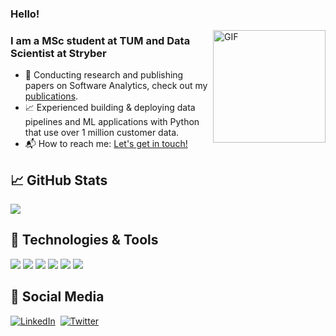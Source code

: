 ### Hello!

</p>

<img align="right" height="180px" alt="GIF" src="https://i.pinimg.com/originals/e4/26/70/e426702edf874b181aced1e2fa5c6cde.gif" />

### I am a MSc student at TUM and Data Scientist at Stryber
- :newspaper: Conducting research and publishing papers on Software Analytics, check out my [publications][scholar].
- :chart_with_upwards_trend: Experienced building & deploying data pipelines and ML applications with Python that use over 1 million customer data.
- 📬 How to reach me: [Let's get in touch!][linkedin]

## &#x1f4c8; GitHub Stats
<p><img src="https://github-readme-streak-stats.herokuapp.com/?user=ayberktecimer" /></p>
</a>
<!--
<a href="https://github.com/anuraghazra/github-readme-stats">
  <img src="https://github-readme-stats.vercel.app/api/top-langs/?username=ayberktecimer&hide=CSS,JavaScript,%20HTML,%20C,%20PHP, Java,PureBasic,Lex, Yacc" />
-->
</a>


## 🔧 Technologies & Tools
<p float="left">
  <img src="https://img.shields.io/badge/Python-FFD43B?style=for-the-badge&logo=python&logoColor=blue"/>
  <img src="https://img.shields.io/badge/TensorFlow-FF6F00?style=for-the-badge&logo=TensorFlow&logoColor=white"/>
  <img src="https://img.shields.io/badge/fastapi-109989?style=for-the-badge&logo=FASTAPI&logoColor=white"/>
    <img src="https://img.shields.io/badge/Docker-2CA5E0?style=for-the-badge&logo=docker&logoColor=white"/>
  <img src="https://img.shields.io/badge/Amazon_AWS-FF9900?style=for-the-badge&logo=amazonaws&logoColor=white"/>
  <img src="https://img.shields.io/badge/Jupyter-F37626.svg?&style=for-the-badge&logo=Jupyter&logoColor=white"/>

</p>



##  &#x1F4F1; Social Media
<a href="https://www.linkedin.com/in/ayberktecimer/"><img src="https://img.shields.io/badge/linkedin-%230077B5.svg?&style=for-the-badge&logo=linkedin&logoColor=white" alt="LinkedIn" /></a>&nbsp;
<a href="https://twitter.com/AyberkTecimer"><img src="https://img.shields.io/badge/Twitter-1DA1F2?style=for-the-badge&logo=twitter&logoColor=white" alt="Twitter" /></a>&nbsp;



</p>

<!--
**ayberktecimer/ayberktecimer** is a ✨ _special_ ✨ repository because its `README.md` (this file) appears on your GitHub profile.
## Activity Graph
<p><img src= "https://activity-graph.herokuapp.com/graph?username=ayberktecimer&theme=minimal" /></p>

Here are some ideas to get you started:

- 🔭 I’m currently working on ...
- 🌱 I’m currently learning ...
- 👯 I’m looking to collaborate on ...
- 🤔 I’m looking for help with ...
- 💬 Ask me about ...
- 📫 How to reach me: ...
- 😄 Pronouns: ...
- ⚡ Fun fact: ...
-->
[linkedin]: https://www.linkedin.com/in/ayberktecimer/
[scholar]: https://scholar.google.com/citations?user=Hvg-HJAAAAAJ&hl=en

